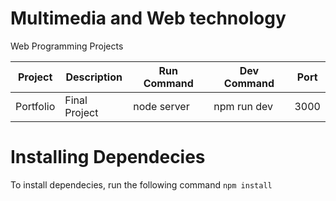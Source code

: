 # 	Multimedia and Web technology
Web Programming Projects

| Project       | Description    |Run Command   | Dev Command | Port      |
| ------------- | -------------- |------------- | ----------- | --------- |
| Portfolio     | Final Project  | node server  | npm run dev | 3000      |

# Installing Dependecies

To install dependecies, run the following command
`npm install` 

